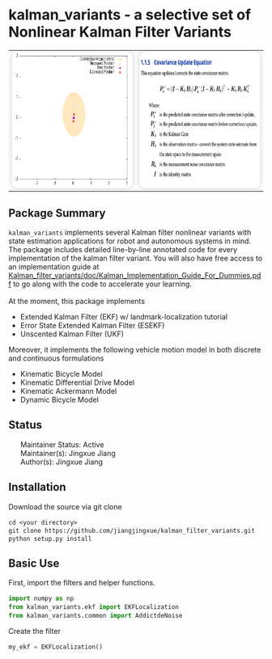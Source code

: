 
# kalman_variants - a selective set of Nonlinear Kalman Filter Variants

<table>
  <tr>
    <td>
      <img src="./doc/ekf.gif" width="360" height="270" style="border-radius: 10px; box-shadow: 0 0 10px rgba(0, 0, 0, 0.2);">
    </td>
    <td>
      <img src="./doc/eq.png" width="360" height="270" style="border-radius: 10px; box-shadow: 0 0 10px rgba(0, 0, 0, 0.2);">
    </td>
  </tr>
</table>

## Package Summary
`kalman_variants` implements several Kalman filter nonlinear variants with state estimation applications for robot and autonomous systems in mind. The package includes detailed line-by-line annotated code for every implementation of the kalman filter variant. You will also have free access to an implementation guide at [Kalman_filter_variants/doc/Kalman_Implementation_Guide_For_Dummies.pdf](https://github.com/jiangjingxue/Kalman_filter_variants/blob/18eac9ea2c95a9e930855d244a0914131d351721/doc/Kalman_Implementation_Guide_For_Dummies.pdf) to go along with the code to accelerate your learning. 
<br/> <br/>
At the moment, this package implements 
* Extended Kalman Filter (EKF) w/ landmark-localization tutorial
* Error State Extended Kalman Filter (ESEKF) 
* Unscented Kalman Filter (UKF)

Moreover, it implements the following vehicle motion model in both discrete and continuous formulations
* Kinematic Bicycle Model  
* Kinematic Differential Drive Model 
* Kinematic Ackermann Model
* Dynamic Bicycle Model

## Status 
<ul style="list-style-type:none;">
  <li>Maintainer Status: Active</li>
  <li>Maintainer(s): Jingxue Jiang</li>
  <li>Author(s): Jingxue Jiang</li>
</ul>

## Installation
Download the source via git clone 
````
cd <your directory>
git clone https://github.com/jiangjingxue/kalman_filter_variants.git
python setup.py install
````
## Basic Use
First, import the filters and helper functions.
````python
import numpy as np
from kalman_variants.ekf import EKFLocalization
from kalman_variants.common import AddictdeNoise
````
Create the filter 
````python
my_ekf = EKFLocalization()
````



